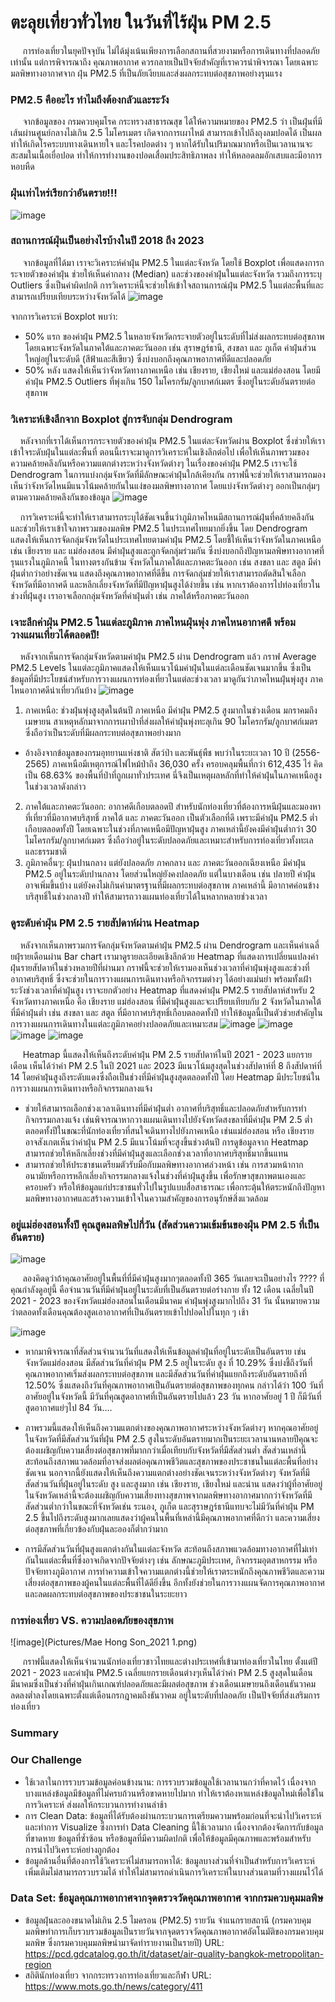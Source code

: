 # ตะลุยเที่ยวทั่วไทย ในวันที่ไร้ฝุ่น PM 2.5
&nbsp;&nbsp;&nbsp;&nbsp; การท่องเที่ยวในยุคปัจจุบัน ไม่ได้มุ่งเน้นเพียงการเลือกสถานที่สวยงามหรือการเดินทางที่ปลอดภัยเท่านั้น แต่การพิจารณาถึง คุณภาพอากาศ ควรกลายเป็นปัจจัยสำคัญที่เราควรนำพิจารณา โดยเฉพาะมลพิษทางอากาศจาก ฝุ่น PM2.5 ที่เป็นภัยเงียบและส่งผลกระทบต่อสุขภาพอย่างรุนแรง

###  PM2.5 คืออะไร ทำไมถึงต้องกลัวและระวัง
&nbsp;&nbsp;&nbsp;&nbsp; จากข้อมูลของ กรมควบคุมโรค กระทรวงสาธารณสุข ได้ให้ความหมายของ PM2.5 ว่า เป็นฝุ่นที่มีเส้นผ่านศูนย์กลางไม่เกิน 2.5 ไมโครเมตร เกิดจากการเผาไหม้ สามารถเข้าไปถึงถุงลมปอดได้ เป็นผลทำให้เกิดโรคระบบทางเดินหายใจ และโรคปอดต่าง ๆ หากได้รับในปริมาณมากหรือเป็นเวลานานจะสะสมในเนื้อเยื่อปอด ทำให้การทำงานของปอดเสื่อมประสิทธิภาพลง ทำให้หลอดลมอักเสบและมีอาการหอบหืด
### ฝุ่นเท่าไหร่เรียกว่าอันตราย!!!

![image](Pictures/PM2.5_Level_New.jpg)

### สถานการณ์ฝุ่นเป็นอย่างไรบ้างในปี 2018 ถึง 2023
&nbsp;&nbsp;&nbsp;&nbsp; จากข้อมูลที่ได้มา เราจะวิเคราะห์ค่าฝุ่น PM2.5 ในแต่ละจังหวัด โดยใช้  Boxplot เพื่อแสดงการกระจายตัวของค่าฝุ่น ช่วยให้เห็นค่ากลาง (Median) และช่วงของค่าฝุ่นในแต่ละจังหวัด รวมถึงการระบุ Outliers ซึ่งเป็นค่าผิดปกติ การวิเคราะห์นี้จะช่วยให้เข้าใจสถานการณ์ฝุ่น PM2.5 ในแต่ละพื้นที่และสามารถเปรียบเทียบระหว่างจังหวัดได้
![image](Pictures/Boxplot_All_Region.png)

จากการวิเคราะห์ Boxplot พบว่า:

- 50% แรก ของค่าฝุ่น PM2.5 ในหลายจังหวัดกระจายตัวอยู่ในระดับที่ไม่ส่งผลกระทบต่อสุขภาพ โดยเฉพาะจังหวัดในภาคใต้และภาคตะวันออก เช่น สุราษฎร์ธานี, สงขลา และ ภูเก็ต ค่าฝุ่นส่วนใหญ่อยู่ในระดับดี (สีฟ้าและสีเขียว) ซึ่งบ่งบอกถึงคุณภาพอากาศที่ดีและปลอดภัย
- 50% หลัง แสดงให้เห็นว่าจังหวัดทางภาคเหนือ เช่น เชียงราย, เชียงใหม่ และแม่ฮ่องสอน  โดยมีค่าฝุ่น PM2.5 Outliers ที่พุ่งเกิน 150 ไมโครกรัม/ลูกบาศก์เมตร ซึ่งอยู่ในระดับอันตรายต่อสุขภาพ

### วิเคราะห์เชิงลึกจาก Boxplot สู่การจับกลุ่ม Dendrogram
&nbsp;&nbsp;&nbsp;&nbsp;หลังจากที่เราได้เห็นการกระจายตัวของค่าฝุ่น PM2.5 ในแต่ละจังหวัดผ่าน Boxplot ซึ่งช่วยให้เราเข้าใจระดับฝุ่นในแต่ละพื้นที่ ตอนนี้เราจะมาดูการวิเคราะห์ในเชิงลึกต่อไป เพื่อให้เห็นภาพรวมของความคล้ายคลึงกันหรือความแตกต่างระหว่างจังหวัดต่างๆ ในเรื่องของค่าฝุ่น PM2.5 เราจะใช้ Dendrogram ในการแบ่งกลุ่มจังหวัดที่มีลักษณะค่าฝุ่นใกล้เคียงกัน กราฟนี้จะช่วยให้เราสามารถมองเห็นว่าจังหวัดไหนมีแนวโน้มคล้ายกันในแง่ของมลพิษทางอากาศ โดยแบ่งจังหวัดต่างๆ ออกเป็นกลุ่มๆ ตามความคล้ายคลึงกันของข้อมูล
![image](Pictures/Thai_Dendrogram.png)

&nbsp;&nbsp;&nbsp;&nbsp;การวิเคราะห์นี้จะทำให้เราสามารถระบุได้ชัดเจนขึ้นว่าภูมิภาคไหนมีสถานการณ์ฝุ่นที่คล้ายคลึงกัน และช่วยให้เราเข้าใจภาพรวมของมลพิษ PM2.5 ในประเทศไทยมากยิ่งขึ้น โดย Dendrogram แสดงให้เห็นการจัดกลุ่มจังหวัดในประเทศไทยตามค่าฝุ่น PM2.5 โดยชี้ให้เห็นว่าจังหวัดในภาคเหนือ เช่น เชียงราย และ แม่ฮ่องสอน มีค่าฝุ่นสูงและถูกจัดกลุ่มร่วมกัน ซึ่งบ่งบอกถึงปัญหามลพิษทางอากาศที่รุนแรงในภูมิภาคนี้ ในทางตรงกันข้าม จังหวัดในภาคใต้และภาคตะวันออก เช่น สงขลา และ สตูล มีค่าฝุ่นต่ำกว่าอย่างชัดเจน แสดงถึงคุณภาพอากาศที่ดีขึ้น การจัดกลุ่มช่วยให้เราสามารถตัดสินใจเลือกจังหวัดที่มีอากาศดี และหลีกเลี่ยงจังหวัดที่มีปัญหาฝุ่นสูงได้ง่ายขึ้น เช่น หากเราต้องการไปท่องเที่ยวในช่วงที่ฝุ่นสูง เราอาจเลือกกลุ่มจังหวัดที่ค่าฝุ่นต่ำ เช่น ภาคใต้หรือภาคตะวันออก

### เจาะลึกค่าฝุ่น PM2.5 ในแต่ละภูมิภาค ภาคไหนฝุ่นพุ่ง ภาคไหนอากาศดี พร้อมวางแผนเที่ยวได้ตลอดปี!
&nbsp;&nbsp;&nbsp;&nbsp;หลังจากเห็นการจัดกลุ่มจังหวัดตามค่าฝุ่น PM2.5 ผ่าน Dendrogram แล้ว กราฟ Average PM2.5 Levels ในแต่ละภูมิภาคแสดงให้เห็นแนวโน้มค่าฝุ่นในแต่ละเดือนชัดเจนมากขึ้น ซึ่งเป็นข้อมูลที่มีประโยชน์สำหรับการวางแผนการท่องเที่ยวในแต่ละช่วงเวลา มาดูกันว่าภาคไหนฝุ่นพุ่งสูง ภาคไหนอากาศดีน่าเที่ยวกันบ้าง
![image](Pictures/Average_PM2.5_Region.png)

 

 1. ภาคเหนือ: ช่วงฝุ่นพุ่งสูงสุดในต้นปี
ภาคเหนือ มีค่าฝุ่น PM2.5 สูงมากในช่วงเดือน มกราคมถึงเมษายน สาเหตุหลักมาจากการเผาป่าที่ส่งผลให้ค่าฝุ่นพุ่งทะลุเกิน 90 ไมโครกรัม/ลูกบาศก์เมตร ซึ่งถือว่าเป็นระดับที่มีผลกระทบต่อสุขภาพอย่างมาก
- อ้างอิงจากข้อมูลของกรมอุทยานแห่งชาติ สัตว์ป่า และพันธุ์พืช พบว่าในระยะเวลา 10 ปี (2556-2565) ภาคเหนือมีเหตุการณ์ไฟไหม้ป่าถึง 36,030 ครั้ง ครอบคลุมพื้นที่กว่า 612,435 ไร่ คิดเป็น 68.63% ของพื้นที่ป่าที่ถูกเผาทั่วประเทศ นี่จึงเป็นเหตุผลหลักที่ทำให้ค่าฝุ่นในภาคเหนือสูงในช่วงเวลาดังกล่าว
 2. ภาคใต้และภาคตะวันออก: อากาศดีเกือบตลอดปี
สำหรับนักท่องเที่ยวที่ต้องการหนีฝุ่นและมองหาที่เที่ยวที่มีอากาศบริสุทธิ์ ภาคใต้ และ ภาคตะวันออก เป็นตัวเลือกที่ดี เพราะมีค่าฝุ่น PM2.5 ต่ำเกือบตลอดทั้งปี โดยเฉพาะในช่วงที่ภาคเหนือมีปัญหาฝุ่นสูง ภาคเหล่านี้ยังคงมีค่าฝุ่นต่ำกว่า 30 ไมโครกรัม/ลูกบาศก์เมตร ซึ่งถือว่าอยู่ในระดับปลอดภัยและเหมาะสำหรับการท่องเที่ยวทั้งทะเลและธรรมชาติ
 3. ภูมิภาคอื่นๆ: ฝุ่นปานกลาง แต่ยังปลอดภัย
ภาคกลาง และ ภาคตะวันออกเฉียงเหนือ มีค่าฝุ่น PM2.5 อยู่ในระดับปานกลาง โดยส่วนใหญ่ยังคงปลอดภัย แต่ในบางเดือน เช่น ปลายปี ค่าฝุ่นอาจเพิ่มขึ้นบ้าง แต่ยังคงไม่เกินค่ามาตรฐานที่มีผลกระทบต่อสุขภาพ ภาคเหล่านี้ มีอากาศค่อนข้างบริสุทธิ์ในช่วงกลางปี ทำให้สามารถวางแผนท่องเที่ยวได้ในหลากหลายช่วงเวลา

### ดูระดับค่าฝุ่น PM 2.5 รายสัปดาห์ผ่าน Heatmap
&nbsp;&nbsp;&nbsp;&nbsp;หลังจากเห็นภาพรวมการจัดกลุ่มจังหวัดตามค่าฝุ่น PM2.5 ผ่าน Dendrogram และเห็นค่าเฉลี่ยฝุ่รายเดือนผ่าน Bar chart เรามาดูรายละเอียดเชิงลึกด้วย Heatmap ที่แสดงการเปลี่ยนแปลงค่าฝุ่นรายสัปดาห์ในช่วงหลายปีที่ผ่านมา กราฟนี้จะช่วยให้เรามองเห็นช่วงเวลาที่ค่าฝุ่นพุ่งสูงและช่วงที่อากาศบริสุทธิ์ ซึ่งจะช่วยในการวางแผนการเดินทางหรือกิจกรรมต่างๆ ได้อย่างแม่นยำ พร้อมทั้งเฝ้าระวังช่วงเวลาที่ค่าฝุ่นสูง เราจะยกตัวอย่าง Heatmap ที่แสดงค่าฝุ่น PM2.5 รายสัปดาห์สำหรับ 2 จังหวัดทางภาคเหนือ คือ  เชียงราย แม่ฮ่องสอน  ที่มีค่าฝุ่นสูงและจะเปรียบเทียบกับ 2 จังหวัดในภาคใต้ ที่มีค่าฝุ่นต่ำ เช่น สงขลา และ สตูล ที่มีอากาศบริสุทธิ์เกือบตลอดทั้งปี ทำให้ข้อมูลนี้เป็นตัวช่วยสำคัญในการวางแผนการเดินทางในแต่ละภูมิภาคอย่างปลอดภัยและเหมาะสม 
![image](Pictures/ChiangRai.png)
![image](Pictures/MaeHongSon.png)
![image](Pictures/Satun.png)
![image](Pictures/Songkhla.png)


&nbsp;&nbsp;&nbsp;&nbsp; Heatmap นี้แสดงให้เห็นถึงระดับค่าฝุ่น PM 2.5 รายสัปดาห์ในปี 2021 - 2023 แยกรายเดือน
เห็นได้ว่าค่า PM 2.5 ในปี 2021 และ 2023 มีแนวโน้มสูงสุดในช่วงสัปดาห์ที่ 8 ถึงสัปดาห์ที่ 14 โดยค่าฝุ่นสูงถึงระดับแดงซึ่งถือเป็นช่วงที่มีค่าฝุ่นสูงสุดตลอดทั้งปี โดย Heatmap มีประโยชน์ในการวางแผนการเดินทางหรือกิจกรรมกลางแจ้ง 
- ช่วยให้สามารถเลือกช่วงเวลาเดินทางที่มีค่าฝุ่นต่ำ อากาศที่บริสุทธิ์และปลอดภัยสำหรับการทำกิจกรรมกลางแจ้ง เช่นพิจารณาหากวางแผนเดินทางไปยังจังหวัดสงขลาที่มีค่าฝุ่น PM 2.5 ต่ำตลอดทั้งปีในขณะที่นักท่องเที่ยวที่สนใจเดินทางไปยังภาคเหนือ เช่นแม่ฮ่องสอน หรือ เชียงรายอาจสังเกตเห็นว่าค่าฝุ่น PM 2.5 มีแนวโน้มที่จะสูงขึ้นช่วงต้นปี การดูข้อมูลจาก Heatmap สามารถช่วยให้หลีกเลี่ยงช่วงที่มีค่าฝุ่นสูงและเลือกช่วงเวลาที่อากาศบริสุทธิ์มากขึ้นแทน
- สามารถช่วยให้ประชาชนเตรียมตัวรับมือกับมลพิษทางอากาศล่วงหน้า เช่น การสวมหน้ากากอนามัยหรือการหลีกเลี่ยงกิจกรรมกลางแจ้งในช่วงที่ค่าฝุ่นสูงขึ้น เพื่อรักษาสุขภาพตนเองและครอบครัว หรือให้ข้อมูลแก่ประชาชนทั่วไปในรูปแบบสื่อสาธารณะ เพื่อกระตุ้นให้ตระหนักถึงปัญหามลพิษทางอากาศและสร้างความเข้าใจในความสำคัญของการอนุรักษ์สิ่งแวดล้อม

 


### อยู่แม่ฮ่องสอนทั้งปี คุณสูดมลพิษไปกี่วัน (สัดส่วนความเข้มข้นของฝุ่น PM 2.5 ที่เป็นอันตราย)


![image](Pictures/แม่ฮ่องสอน.png)     

&nbsp;&nbsp;&nbsp;&nbsp; ลองคิดดูว่าถ้าคุณอาศัยอยู่ในพื้นที่ที่มีค่าฝุ่นสูงมากๆตลอดทั้งปี 365 วันเลยจะเป็นอย่างไร ???? 
ที่คุณกำลังดูอยู่นี้ คือจำนวนวันที่มีค่าฝุ่นอยู่ในระดับที่เป็นอันตรายต่อร่างกาย ทั้ง 12 เดือน เฉลี่ยในปี 2021 - 2023 ของจังหวัดแม่ฮ่องสอนในเดือนมีนาคม ค่าฝุ่นพุ่งสูงมากไปถึง 31 วัน นั้นหมายความว่าตลอดทั้งเดือนคุณต้องสูดเอาอากาศที่เป็นอันตรายเข้าไปปอดไปในทุก ๆ เช้า



![image](Pictures/สัดส่วนจำนวนวัน.png)    
- หากมาพิจารณาที่สัดส่วนจำนวนวันที่แสดงให้เห็นข้อมูลค่าฝุ่นที่อยู่ในระดับเป็นอันตราย เช่น จังหวัดแม่ฮ่องสอน มีสัดส่วนวันที่ค่าฝุ่น PM 2.5 อยู่ในระดับ สูง ที่ 10.29% ซึ่งบ่งชี้ถึงวันที่คุณภาพอากาศเริ่มส่งผลกระทบต่อสุขภาพ และมีสัดส่วนวันที่ค่าฝุ่นแยกถึงระดับอันตรายถึงที่ 12.50% ซึ่งแสดงถึงวันที่คุณภาพอากาศเป็นอันตรายต่อสุขภาพของทุกคน กล่าวได้ว่า 100 วันที่อาศัยอยู่ในจังหวัดนี้ มีวันที่คุณสูดอากาศที่เป็นอันตรายไปแล้ว 23 วัน
หากอาศัยอยู่ 1 ปี  ก็มีวันที่สูดอากาศแย่ๆไป 84 วัน….

- ภาพรวมนี้แสดงให้เห็นถึงความแตกต่างของคุณภาพอากาศระหว่างจังหวัดต่างๆ หากคุณอาศัยอยู่ในจังหวัดที่มีสัดส่วนวันที่ฝุ่น PM 2.5 สูงในระดับอันตรายมากเป็นระยะเวลานานหลายปีคุณจะต้องเผชิญกับความเสี่ยงต่อสุขภาพที่มากกว่าเมื่อเทียบกับจังหวัดที่มีสัดส่วนต่ำ สัดส่วนเหล่านี้สะท้อนถึงสภาพแวดล้อมที่อาจส่งผลต่อคุณภาพชีวิตและสุขภาพของประชาชนในแต่ละพื้นที่อย่างชัดเจน นอกจากนี้ยังแสดงให้เห็นถึงความแตกต่างอย่างชัดเจนระหว่างจังหวัดต่างๆ จังหวัดที่มีสัดส่วนวันที่ฝุ่นอยู่ในระดับ สูง และสูงมาก เช่น เชียงราย, เชียงใหม่ และน่าน แสดงว่าผู้ที่อาศัยอยู่ในจังหวัดเหล่านี้จะต้องเผชิญกับความเสี่ยงทางสุขภาพจากมลพิษทางอากาศมากกว่าจังหวัดที่มีสัดส่วนต่ำกว่าในขณะที่จังหวัดเช่น ระนอง, ภูเก็ต และสุราษฎร์ธานีแทบจะไม่มีวันที่ค่าฝุ่น PM 2.5 ขึ้นไปถึงระดับสูงมากเลยแสดงว่าผู้คนในพื้นที่เหล่านี้มีคุณภาพอากาศที่ดีกว่า และความเสี่ยงต่อสุขภาพที่เกี่ยวข้องกับฝุ่นละอองก็ต่ำกว่ามาก

- การมีสัดส่วนวันที่ฝุ่นสูงแตกต่างกันในแต่ละจังหวัด สะท้อนถึงสภาพแวดล้อมทางอากาศที่ไม่เท่ากันในแต่ละพื้นที่ซึ่งอาจเกิดจากปัจจัยต่างๆ เช่น ลักษณะภูมิประเทศ, กิจกรรมอุตสาหกรรม หรือปัจจัยทางภูมิอากาศ การทำความเข้าใจความแตกต่างนี้ช่วยให้เราตระหนักถึงคุณภาพชีวิตและความเสี่ยงต่อสุขภาพของผู้คนในแต่ละพื้นที่ได้ดียิ่งขึ้น อีกทั้งยังช่วยในการวางแผนจัดการคุณภาพอากาศและลดผลกระทบต่อสุขภาพของประชาชนในระยะยาว



### การท่องเที่ยว VS. ความปลอดภัยของสุขภาพ
![image](Pictures/Mae Hong Son_2021 1.png)    


&nbsp;&nbsp;&nbsp;&nbsp; กราฟนี้แสดงให้เห็นจำนวนนักท่องเที่ยวชาวไทยและต่างประเทศที่เข้ามาท่องเที่ยวในไทย ตั้งแต่ปี 2021 - 2023 และค่าฝุ่น PM2.5 เฉลี่ยแยกรายเดือนต่างๆเห็นได้ว่าค่า PM 2.5 สูงสุดในเดือนมีนาคมซึ่งเป็นช่วงที่ค่าฝุ่นเกินเกณฑ์ปลอดภัยและมีผลต่อสุขภาพ ช่วงเดือนเมษายนถึงเดือนธันวาคม ลดลงต่ำลงโดยเฉพาะตั้งแต่เดือนกรกฎาคมถึงธันวาคม อยู่ในระดับที่ปลอดภัย เป็นปัจจัยที่ส่งเสริมการท่องเที่ยว

### Summary


### Our Challenge
- ใช้เวลาในการรวบรวมข้อมูลค่อนข้างนาน: การรวบรวมข้อมูลใช้เวลานานกว่าที่คาดไว้ เนื่องจากบางแหล่งข้อมูลมีข้อมูลที่ไม่ครบถ้วนหรือขาดหายไปมาก ทำให้เราต้องหาแหล่งข้อมูลใหม่เพื่อใช้ในการวิเคราะห์ ส่งผลให้กระบวนการทำงานล่าช้า
- การ Clean Data: ข้อมูลที่ได้รับต้องผ่านกระบวนการเตรียมความพร้อมก่อนที่จะนำไปวิเคราะห์และทำการ Visualize ซึ่งการทำ Data Cleaning นี้ใช้เวลามาก เนื่องจากต้องจัดการกับข้อมูลที่ขาดหาย ข้อมูลที่ซ้ำซ้อน หรือข้อมูลที่มีความผิดปกติ เพื่อให้ข้อมูลมีคุณภาพและพร้อมสำหรับการนำไปวิเคราะห์อย่างถูกต้อง
- ข้อมูลด้านอื่นที่ต้องการใช้วิเคราะห์ไม่สามารถหาได้: ข้อมูลบางส่วนที่จำเป็นสำหรับการวิเคราะห์เพิ่มเติมไม่สามารถรวบรวมได้ ทำให้ไม่สามารถดำเนินการวิเคราะห์ในบางส่วนตามที่วางแผนไว้ได้

### Data Set: ข้อมูลคุณภาพอากาศจากจุดตรวจวัดคุณภาพอากาศ จากกรมควบคุมมลพิษ
- ข้อมูลฝุ่นละอองขนาดไม่เกิน 2.5 ไมครอน (PM2.5) รายวัน จำแนกรายสถานี (กรมควบคุมมลพิษทำการเก็บรวบรวมข้อมูลเป็นรายวันจากจุดตรวจวัดคุณภาพอากาศอัตโนมัติของกรมควบคุมมลพิษ ซึ่งกรมควบคุมมลพิษนำมาจัดทำรายงานเป็นรายปี)
      URL: https://pcd.gdcatalog.go.th/it/dataset/air-quality-bangkok-metropolitan-region
- สถิตินักท่องเที่ยว จากกระทรวงการท่องเที่ยวและกีฬา
      URL: https://www.mots.go.th/news/category/411
